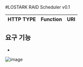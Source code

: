 #LOSTARK RAID Scheduler v0.1

| HTTP TYPE | Function | URI |
| --- | --- | --- |

## 요구 기능
* 

![image](https://user-images.githubusercontent.com/37787079/178679064-f6c0c0b3-dcb3-4436-ac47-fc3980716aa6.png)